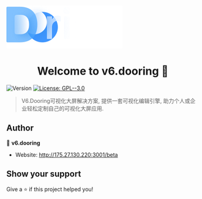 <img src="./logo.svg" alt="v6.dooring可视化大屏解决方案" />
<h1 align="center">Welcome to v6.dooring 👋</h1>
<p>
  <img alt="Version" src="https://img.shields.io/badge/version-1.0.0-blue.svg?cacheSeconds=2592000" />
  <a href="#" target="_blank">
    <img alt="License: GPL--3.0" src="https://img.shields.io/badge/License-GPL--3.0-yellow.svg" />
  </a>
</p>

> V6.Dooring可视化大屏解决方案, 提供一套可视化编辑引擎, 助力个人或企业轻松定制自己的可视化大屏应用.

## Author

👤 **v6.dooring**

* Website: http://175.27.130.220:3001/beta

## Show your support

Give a ⭐️ if this project helped you!
